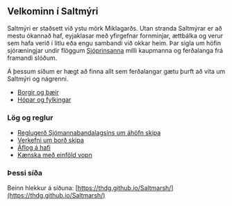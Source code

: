 ## Velkominn í Saltmýri

Saltmýri er staðsett við ystu mörk Miklagarðs. 
Utan stranda Saltmýrar er að mestu ókannað haf, eyjaklasar með yfirgefnar fornminjar, ættbálka og verur sem hafa verið í litlu eða engu sambandi við okkar heim. 
Þar sigla um höfin sjóræningjar undir flöggum [Sjóprinsanna](factions.md#sjóprinsarnir) milli kaupmanna og ferðalanga frá framandi slóðum.

Á þessum síðum er hægt að finna allt sem ferðalangar gætu þurft að vita um Saltmýri og nágrenni. 

- [Borgir og bæir](cities.md)
- [Hópar og fylkingar](factions.md)

### Lög og reglur

- [Reglugerð Sjómannabandalagsins um áhöfn skipa](crew.md)
- [Verkefni um borð skipa](sailing.md)
- [Áflog á hafi](fightingatsea.md)
- [Kænska með einföld vopn](weaponrules.md)


### Þessi síða
Beinn hlekkur á síðuna: [https://thdg.github.io/Saltmarsh/](https://thdg.github.io/Saltmarsh/)
